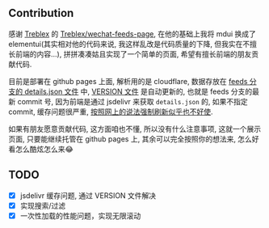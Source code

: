 

## Contribution

感谢 [Treblex](https://github.com/Treblex) 的 [Treblex/wechat-feeds-page](https://github.com/Treblex/wechat-feeds-page), 在他的基础上我将 mdui 换成了 elementui(其实相对他的代码来说, 我这样乱改是代码质量的下降, 但我实在不擅长前端的内容...), 拼拼凑凑姑且实现了一个简单的页面, 希望有擅长前端的朋友贡献代码.

目前是部署在 github pages 上面, 解析用的是 cloudflare, 数据存放在 [feeds 分支的 details.json 文件](https://github.com/hellodword/wechat-feeds/blob/feeds/details.json) 中, [VERSION 文件](https://github.com/hellodword/wechat-feeds/blob/pages/VERSION) 是自动更新的, 也就是 feeds 分支的最新 commit 号, 因为前端是通过 jsdelivr 来获取 `details.json` 的, 如果不指定 commit, 缓存问题很严重, [按照网上的说法强制刷新似乎也不好使](https://blog.juanertu.com/archives/cbcd1946.html).

如果有朋友愿意贡献代码, 这方面咱也不懂, 所以没有什么注意事项, 这就一个展示页面, 只要能继续托管在 github pages 上, 其余可以完全按照你的想法来, 怎么好看怎么酷炫怎么来😂

## TODO 

- [x] jsdelivr 缓存问题, 通过 VERSION 文件解决
- [x] 实现搜索/过滤
- [x] 一次性加载的性能问题，实现无限滚动
